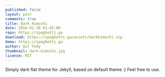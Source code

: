 ```yaml
---
published: false
layout: post
comments: true
title: Dark Kimochi
date: 2016-01-30 01:42:00
repo: https://spaghetti.ga
download: https://spaghetti.ga/assets/darkkimochi.zip
demo: https://spaghetti.ga
author: Axl Yody
thumbnail: dark-kimochi.jpg
license: MIT
---
```


Simply dark flat theme for Jekyll, based on default theme :) Feel free to use.
